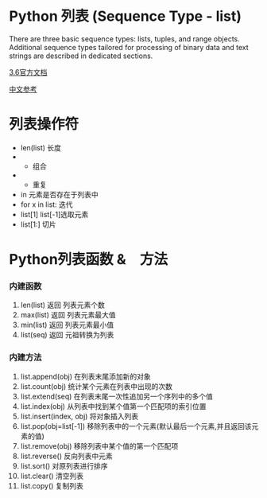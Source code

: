 # Python 列表 (Sequence Type - list)

There are three basic sequence types: lists, tuples, and range objects. Additional sequence types tailored for processing of binary data and text strings are described in dedicated sections.

[3.6官方文档](https://docs.python.org/3/library/stdtypes.html#sequence-types-list-tuple-range)  

[中文参考](http://www.runoob.com/python3/python3-list.html)

# 列表操作符

* len(list) 长度
* + 组合
* * 重复
* in 元素是否存在于列表中
* for x in list: 迭代
* list[1] list[-1]选取元素
* list[1:] 切片

# Python列表函数 &　方法

### 内建函数

1. len(list) 返回 列表元素个数
2. max(list) 返回 列表元素最大值
3. min(list) 返回 列表元素最小值
4. list(seq) 返回 元祖转换为列表


### 内建方法
1. list.append(obj) 在列表末尾添加新的对象
2. list.count(obj) 统计某个元素在列表中出现的次数
3. list.extend(seq) 在列表末尾一次性追加另一个序列中的多个值
4. list.index(obj) 从列表中找到某个值第一个匹配项的索引位置
5. list.insert(index, obj) 将对象插入列表
6. list.pop(obj=list[-1]) 移除列表中的一个元素(默认最后一个元素,并且返回该元素的值)
7. list.remove(obj) 移除列表中某个值的第一个匹配项
8. list.reverse() 反向列表中元素
9. list.sort() 对原列表进行排序
10. list.clear() 清空列表
11. list.copy() 复制列表

